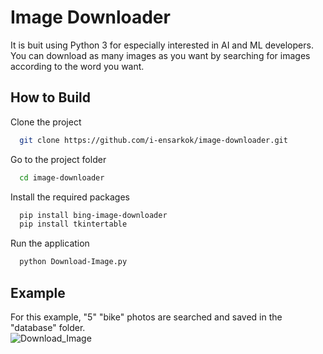 
# Image Downloader

It is buit using Python 3 for especially interested in AI and ML developers.
You can download as many images as you want by searching for images according to the word you want. 


## How to Build 

Clone the project

```bash
  git clone https://github.com/i-ensarkok/image-downloader.git
```

Go to the project folder

```bash
  cd image-downloader
```

Install the required packages

```bash
  pip install bing-image-downloader
  pip install tkintertable
```

Run the application

```bash
  python Download-Image.py
```

  
## Example
For this example, "5" "bike" photos are searched and saved in the "database" folder.  
![Download_Image](https://github.com/i-ensarkok/image-downloader/blob/main/example/Example.jpg)

  
